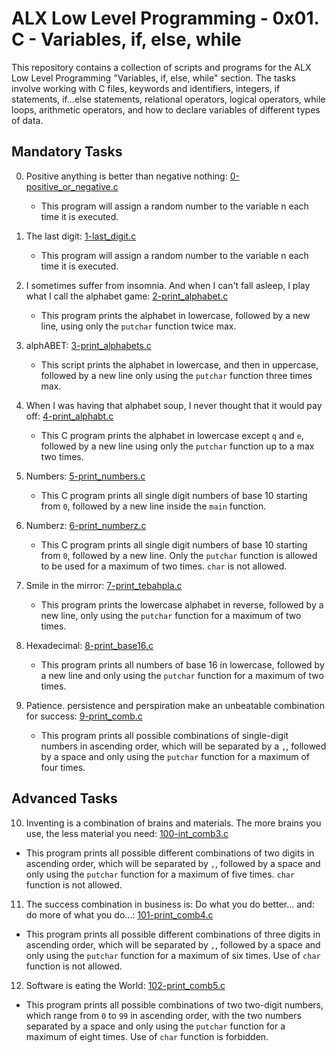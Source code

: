 # ALX Low Level Programming - 0x01. C - Variables, if, else, while

This repository contains a collection of scripts and programs for the ALX Low Level Programming "Variables, if, else, while" section. The tasks involve working with C files, keywords and identifiers, integers, if statements, if...else statements, relational operators, logical operators, while loops, arithmetic operators, and how to declare variables of different types of data.

## Mandatory Tasks

0. Positive anything is better than negative nothing: [0-positive_or_negative.c](https://github.com/kweenDev/alx-low_level_programming/blob/main/0x01-variables_if_else_while/0-positive_or_negative.c)

   - This program will assign a random number to the variable n each time it is executed.

1. The last digit: [1-last_digit.c](https://github.com/kweenDev/alx-low_level_programming/blob/main/0x01-variables_if_else_while/1-last_digit.c)

   - This program will assign a random number to the variable n each time it is executed.

2. I sometimes suffer from insomnia. And when I can't fall asleep, I play what I call the alphabet game: [2-print_alphabet.c](https://github.com/kweenDev/alx-low_level_programming/blob/main/0x01-variables_if_else_while/2-print_alphabet.c)

   - This program prints the alphabet in lowercase, followed by a new line, using only the `putchar` function twice max.

3. alphABET: [3-print_alphabets.c](https://github.com/kweenDev/alx-low_level_programming/blob/main/0x01-variables_if_else_while/3-print_alphabets.c)

   - This script prints the alphabet in lowercase, and then in uppercase, followed by a new line only using the `putchar` function three times max.

4. When I was having that alphabet soup, I never thought that it would pay off: [4-print_alphabt.c](https://github.com/kweenDev/alx-low_level_programming/blob/main/0x01-variables_if_else_while/4-print_alphabt.c)

   - This C program prints the alphabet in lowercase except `q` and `e`, followed by a new line using only the `putchar` function up to a max two times.

5. Numbers: [5-print_numbers.c](https://github.com/kweenDev/alx-low_level_programming/blob/main/0x01-variables_if_else_while/5-print_numbers.c)

   - This C program prints all single digit numbers of base 10 starting from `0`, followed by a new line inside the `main` function.

6. Numberz: [6-print_numberz.c](https://github.com/kweenDev/alx-low_level_programming/blob/main/0x01-variables_if_else_while/6-print_numberz.c)

   - This C program prints all single digit numbers of base 10 starting from `0`, followed by a new line. Only the `putchar` function is allowed to be used for a maximum of two times. `char` is not allowed.

7. Smile in the mirror: [7-print_tebahpla.c](https://github.com/kweenDev/alx-low_level_programming/blob/main/0x01-variables_if_else_while/7-print_tebahpla.c)

   - This program prints the lowercase alphabet in reverse, followed by a new line, only using the `putchar` function for a maximum of two times.

8. Hexadecimal: [8-print_base16.c](https://github.com/kweenDev/alx-low_level_programming/blob/main/0x01-variables_if_else_while/8-print_base16.c)

   - This program prints all numbers of base 16 in lowercase, followed by a new line and only using the `putchar` function for a maximum of two times.

9. Patience. persistence and perspiration make an unbeatable combination for success: [9-print_comb.c](https://github.com/kweenDev/alx-low_level_programming/blob/main/0x01-variables_if_else_while/9-print_comb.c)

   - This program prints all possible combinations of single-digit numbers in ascending order, which will be separated by a `,`, followed by a space and only using the `putchar` function for a maximum of four times.

## Advanced Tasks

10. Inventing is a combination of brains and materials. The more brains you use, the less material you need: [100-int_comb3.c](https://github.com/kweenDev/alx-low_level_programming/blob/main/0x01-variables_if_else_while/100-print_comb3.c)

   - This program prints all possible different combinations of two digits in ascending order, which will be separated by `,`, followed by a space and only using the `putchar` function for a maximum of five times. `char` function is not allowed.

11. The success combination in business is: Do what you do better... and: do more of what you do...: [101-print_comb4.c](https://github.com/kweenDev/alx-low_level_programming/blob/main/0x01-variables_if_else_while/101-print_comb4.c)

   - This program prints all possible different combinations of three digits in ascending order, which will be separated by `,`, followed by a space and only using the `putchar` function for a maximum of six times. Use of `char` function is not allowed.

12. Software is eating the World: [102-print_comb5.c](https://github.com/kweenDev/alx-low_level_programming/blob/main/0x01-variables_if_else_while/102-print_comb5.c)

   - This program prints all possible combinations of two two-digit numbers, which range from `0` to `99` in ascending order, with the two numbers separated by a space and only using the `putchar` function for a maximum of eight times. Use of `char` function is forbidden.

